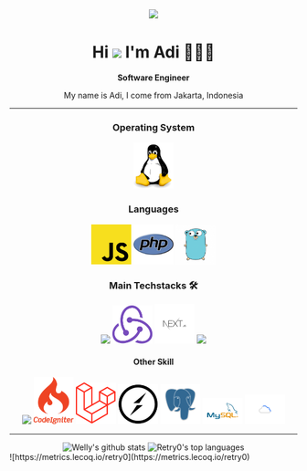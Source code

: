 <div align="center">
  <img src="https://media.giphy.com/media/cID9NShVKKjHs5ygCP/giphy.gif" width="300" />
  <h1>Hi <img src="https://media.giphy.com/media/hvRJCLFzcasrR4ia7z/giphy.gif" width="25px"> I'm Adi 🙋🏻‍♂️</h1>
  <strong>Software Engineer</strong>
  <p>My name is Adi, I come from Jakarta, Indonesia</strong>
  
  <hr/>
  
   <h3>Operating System</h3>
  <img src="https://github.com/retry0/retry0/blob/master/img/linux.png" width="70" />
  
  <h3>Languages</h3>
  <img src="https://github.com/retry0/retry0/blob/master/img/js.png" width="70" />
  <img src="https://github.com/retry0/retry0/blob/master/img/php.png" width="70" />
  <img src="https://github.com/retry0/retry0/blob/master/img/golang.png" width="70" />
  
  <h3>Main Techstacks 🛠</h4>
  <img src="https://media.giphy.com/media/eNAsjO55tPbgaor7ma/giphy.gif" width="70" />
  <img src="https://github.com/retry0/retry0/blob/master/img/redux.png" width="70" />
  <img src="https://github.com/retry0/retry0/blob/master/img/nextjs.png" width="70" />
  <img src="https://media.giphy.com/media/VgGthkhUvGgOit7Y9i/giphy.gif" width="70" />
 
  
  <h4>Other Skill</h4>
  <img src="https://media.giphy.com/media/Sr8xDpMwVKOHUWDVRD/giphy.gif" width="70" />
   <img src="https://github.com/retry0/retry0/blob/master/img/ci.png" width="70">
  <img src="https://github.com/retry0/retry0/blob/master/img/laravel.png" width="70" />
    <img src="https://github.com/retry0/retry0/blob/master/img/socket.png" width="70" />
  <img src="https://github.com/retry0/retry0/blob/master/img/postgresql.png" width="70" />
  <img src="https://github.com/retry0/retry0/blob/master/img/msql.png" width="70" />
  <img src="https://github.com/retry0/retry0/blob/master/img/gcp.gif" width="70" />

  <hr />
  
<!--   <div>
    <h4>Connect 🤝</h4>
    <p>
      <a href='https://twitter.com/retry04'>
        <strong>Twitter</strong> <img src="https://upload.wikimedia.org/wikipedia/commons/e/e4/Twitter_Verified_Badge.svg" width="13" />
      </a>
      •
<a href='https://www.linkedin.com/in/lingga-adi-pratama/'>
        <strong>LinkedIn</strong> <img src="https://upload.wikimedia.org/wikipedia/commons/c/ca/LinkedIn_logo_initials.png" width="13" />
      </a> 
    </p>
  </div> -->
  
<!--    ![github stats](https://github-readme-stats.vercel.app/api?username=retry0&show_icons=true) -->
  <img height="180rem" src="https://github-readme-stats.vercel.app/api?username=retry0&show_icons=true&theme=react" alt="Welly's github stats" />
     <img height="180rem" src="https://github-readme-stats.vercel.app/api/top-langs/?username=retry0&layout=compact&theme=react" alt="Retry0's top languages" />
</div>
![https://metrics.lecoq.io/retry0](https://metrics.lecoq.io/retry0)
